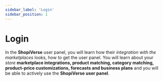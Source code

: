 ```yaml
---
sidebar_label: 'Login'
sidebar_position: 1
---
```


# Login

In the **ShopiVerse** user panel, you will learn how their *integration with the marketplaces* looks, how to get the user panel.
You will learn about your *store* **marketplace integrations, product matching, category matching, product-price customizations, forecasts and business plans** and you will be able to actively use the **ShopiVerse user panel**.